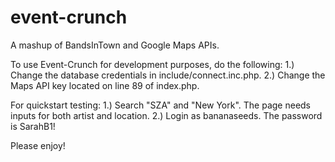 # event-crunch
A mashup of BandsInTown and Google Maps APIs.

To use Event-Crunch for development purposes, do the following:
  1.) Change the database credentials in include/connect.inc.php.
  2.) Change the Maps API key located on line 89 of index.php.

For quickstart testing:
  1.) Search "SZA" and "New York". The page needs inputs for both artist and location.
  2.) Login as bananaseeds. The password is SarahB1!

Please enjoy!

